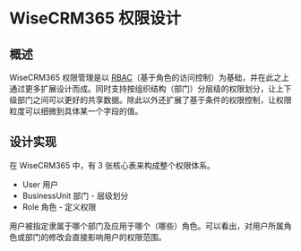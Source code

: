 # WiseCRM365 权限设计

## 概述

WiseCRM365 权限管理是以 [RBAC](https://baike.baidu.com/item/%E5%9F%BA%E4%BA%8E%E8%A7%92%E8%89%B2%E7%9A%84%E8%AE%BF%E9%97%AE%E6%8E%A7%E5%88%B6/8795406)（基于角色的访问控制）为基础，并在此之上通过更多扩展设计而成。同时支持按组织结构（部门）分层级的权限划分，让上下级部门之间可以更好的共享数据。除此以外还扩展了基于条件的权限控制，让权限粒度可以细微到具体某一个字段的值。



## 设计实现

在 WiseCRM365 中，有 3 张核心表来构成整个权限体系。

* User 用户
* BusinessUnit 部门 - 层级划分
* Role 角色 - 定义权限

用户被指定隶属于哪个部门及应用于哪个（哪些）角色。可以看出，对用户所属角色或部门的修改会直接影响用户的权限范围。

